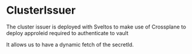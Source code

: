 # ClusterIssuer

The cluster issuer is deployed with Sveltos to make use of Crossplane to deploy approleid required to authenticate to vault

It allows us to have a dynamic fetch of the secretId.
